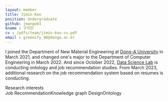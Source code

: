 ```yaml
---
layout: member
title: Jimin Koo
position: Undergraduate
github: jmango61
kname : 구지민
cv : /pdfs/team/jimin-koo-cv.pdf
email : greenify_88@donga.ac.kr
---
```


I joined the Department of New Material Engineering at [Dong-A University](https://english.donga.ac.kr/sites/english/index.do) in March 2021, and changed one's major to the Department of Computer Engineering in March 2022. And since October 2022, [Data Science Lab](https://www.datasciencelabs.org/) is conducting ontology and job recommendation studies. From March 2023, additional research on the job recommendation system based on resumes is conducting.

<div class="head">Research interests</div>
<span class="badge badge-info"></span>Job Recommendation</span><span class="badge badge-danger">Knowledge graph Design</span><span class="badge badge-danger">Ontology</span>
